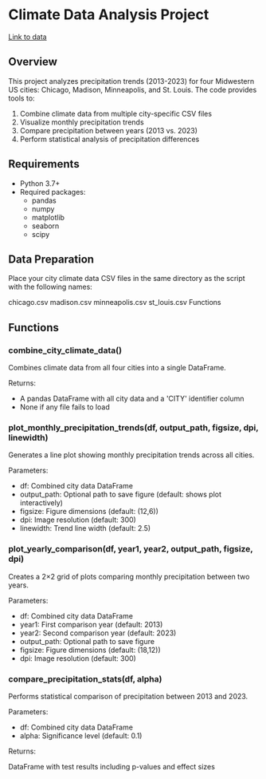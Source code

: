 # Climate Data Analysis Project

[Link to data](https://drive.google.com/drive/folders/1QKhcwOLk48qRJZsaLSm9DFnDQIhtqgEM?usp=sharing)

## Overview  
This project analyzes precipitation trends (2013-2023) for four Midwestern US cities: Chicago, Madison, Minneapolis, and St. Louis. The code provides tools to:  
1. Combine climate data from multiple city-specific CSV files  
2. Visualize monthly precipitation trends  
3. Compare precipitation between years (2013 vs. 2023)  
4. Perform statistical analysis of precipitation differences  

## Requirements  
- Python 3.7+  
- Required packages:  
  - pandas  
  - numpy  
  - matplotlib  
  - seaborn  
  - scipy  

## Data Preparation

Place your city climate data CSV files in the same directory as the script with the following names:

chicago.csv
madison.csv
minneapolis.csv
st_louis.csv
Functions

## Functions
### combine_city_climate_data()

Combines climate data from all four cities into a single DataFrame.

Returns:

- A pandas DataFrame with all city data and a 'CITY' identifier column
- None if any file fails to load

### plot_monthly_precipitation_trends(df, output_path, figsize, dpi, linewidth)

Generates a line plot showing monthly precipitation trends across all cities.

Parameters:

- df: Combined city data DataFrame
- output_path: Optional path to save figure (default: shows plot interactively)
- figsize: Figure dimensions (default: (12,6))
- dpi: Image resolution (default: 300)
- linewidth: Trend line width (default: 2.5)

### plot_yearly_comparison(df, year1, year2, output_path, figsize, dpi)

Creates a 2×2 grid of plots comparing monthly precipitation between two years.

Parameters:

- df: Combined city data DataFrame
- year1: First comparison year (default: 2013)
- year2: Second comparison year (default: 2023)
- output_path: Optional path to save figure
- figsize: Figure dimensions (default: (18,12))
- dpi: Image resolution (default: 300)

### compare_precipitation_stats(df, alpha)

Performs statistical comparison of precipitation between 2013 and 2023.

Parameters:

- df: Combined city data DataFrame
- alpha: Significance level (default: 0.1)

Returns:

DataFrame with test results including p-values and effect sizes
